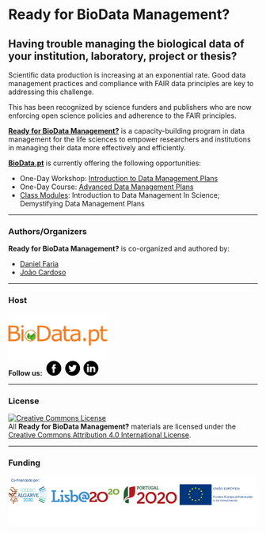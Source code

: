 # Ready for BioData Management?

## Having trouble managing the biological data of your institution, laboratory, project or thesis?

Scientific data production is increasing at an exponential rate. Good data management practices and compliance with FAIR data principles are key to addressing this challenge.

This has been recognized by science funders and publishers who are now enforcing open science policies and adherence to the FAIR principles.

[**Ready for BioData Management?**](http://ready4biodatamanagement.biodata.pt/) is a capacity-building program in data management for the life sciences to empower researchers and institutions in managing their data more effectively and efficiently.

[**BioData.pt**](http://www.biodata.pt/) is currently offering the following opportunities:
- One-Day Workshop: [Introduction to Data Management Plans](https://github.com/BioData-PT/Ready4BioDataManagement/tree/master/Intro%20to%20DMPs)
- One-Day Course: [Advanced Data Management Plans](https://github.com/BioData-PT/Ready4BioDataManagement/tree/master/Advanced%20DMPs)
- [Class Modules](https://github.com/BioData-PT/Ready4BioDataManagement/tree/master/Class%20Modules): Introduction to Data Management In Science; Demystifying Data Management Plans

---
### Authors/Organizers
**Ready for BioData Management?** is co-organized and authored by:
* [Daniel Faria](https://github.com/DanFaria)
* [João Cardoso](https://github.com/JoaoMFCardoso)

---
### Host
<a href="https://biodata.pt/"><img src="./Files/BioData.png" alt="BioData.pt" width="200px"></a>
<br>
**Follow us:**&nbsp;&nbsp;<a href="https://www.facebook.com/BioData.pt"><img src="./Files/facebook.png" alt="Facebook" width="30px"></a>&nbsp;&nbsp;<a href="https://twitter.com/BioData_pt"><img src="./Files/twitter.png" alt="Twitter" width="30px"></a>&nbsp;&nbsp;<a href="https://www.linkedin.com/company/biodata-pt/"><img src="./Files/linkedin.png" alt="LinkedIn" width="30px"></a>

---

### License
<a rel="license" href="http://creativecommons.org/licenses/by/4.0/"><img alt="Creative Commons License" style="border-width:0" src="https://i.creativecommons.org/l/by/4.0/88x31.png" /></a><br />All **Ready for BioData Management?** materials are licensed under the  <a rel="license" href="http://creativecommons.org/licenses/by/4.0/">Creative Commons Attribution 4.0 International License</a>.

---
### Funding
<img src="./Files/parceiros.png" width="500px">
